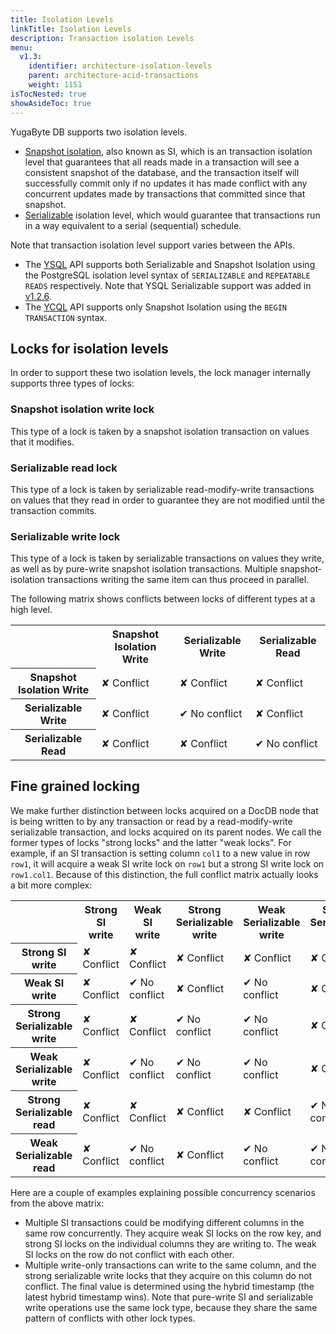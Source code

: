 ```yaml
---
title: Isolation Levels
linkTitle: Isolation Levels
description: Transaction isolation Levels
menu:
  v1.3:
    identifier: architecture-isolation-levels
    parent: architecture-acid-transactions
    weight: 1151
isTocNested: true
showAsideToc: true
---
```


YugaByte DB supports two isolation levels.

- [Snapshot isolation](https://en.wikipedia.org/wiki/Snapshot_isolation), also known as SI, which is an transaction isolation level that guarantees that all reads made in a transaction will see a consistent snapshot of the database, and the transaction itself will successfully commit only if no updates it has made conflict with any concurrent updates made by transactions that committed since that snapshot.
- [Serializable](https://en.wikipedia.org/wiki/Isolation_(database_systems)#Serializable) isolation level, which would guarantee that transactions run in a way equivalent to a serial (sequential) schedule.

Note that transaction isolation level support varies between the APIs.

- The [YSQL](../../../api/ysql/) API supports both Serializable and Snapshot Isolation using the PostgreSQL isolation level syntax of `SERIALIZABLE` and `REPEATABLE READS` respectively. Note that YSQL Serializable support was added in [v1.2.6](../../../releases/v1.2.6/).
- The [YCQL](../../../api/ycql//dml_transaction/) API supports only Snapshot Isolation using the `BEGIN TRANSACTION` syntax.

## Locks for isolation levels

In order to support these two isolation levels, the lock manager internally supports three types
of locks:

### Snapshot isolation write lock

This type of a lock is taken by a snapshot isolation transaction on values that it modifies.

### Serializable read lock

This type of a lock is taken by serializable read-modify-write transactions on values that they read in order to guarantee they are not modified until the transaction commits.

### Serializable write lock

This type of a lock is taken by serializable transactions on values they write, as well as by pure-write snapshot isolation transactions. Multiple snapshot-isolation transactions writing the same item can thus proceed in parallel.

The following matrix shows conflicts between locks of different types at a high level.

<table>
  <tbody>
    <tr>
      <th></th>
      <th>Snapshot Isolation Write</th>
      <th>Serializable Write</th>
      <th>Serializable Read</th>
    </tr>
    <tr>
      <th>Snapshot Isolation Write</th>
      <td class="txn-conflict">&#x2718; Conflict</td>
      <td class="txn-conflict">&#x2718; Conflict</td>
      <td class="txn-conflict">&#x2718; Conflict</td>
    </tr>
    <tr>
      <th>Serializable Write</th>
      <td class="txn-conflict">&#x2718; Conflict</td>
      <td>&#x2714; No conflict</td>
      <td class="txn-conflict">&#x2718; Conflict</td>
    </tr>
    <tr>
      <th>Serializable Read</th>
      <td class="txn-conflict">&#x2718; Conflict</td>
      <td class="txn-conflict">&#x2718; Conflict</td>
      <td>&#x2714; No conflict</td>
    </tr>
  </tbody>
</table>

## Fine grained locking

We make further distinction between locks acquired on a DocDB node that is being written to by any
transaction or read by a read-modify-write serializable transaction, and locks acquired on its
parent nodes. We call the former types of locks "strong locks" and the latter "weak locks". For
example, if an SI transaction is setting column `col1` to a new value in row `row1`, it will
acquire a weak SI write lock on `row1` but a strong SI write lock on `row1.col1`. Because of this distinction, the full conflict matrix actually looks a bit more complex:

<table>
  <tbody>
    <tr>
      <th></th>
      <th>Strong SI write</th>
      <th>Weak SI write</th>
      <th>Strong Serializable write</th>
      <th>Weak Serializable write</th>
      <th>Strong Serializable read</th>
      <th>Weak Serializable read</th>
    </tr>
    <tr>
      <th>Strong SI write</th>
      <td class="txn-conflict">&#x2718; Conflict</td>
      <td class="txn-conflict">&#x2718; Conflict</td>
      <td class="txn-conflict">&#x2718; Conflict</td>
      <td class="txn-conflict">&#x2718; Conflict</td>
      <td class="txn-conflict">&#x2718; Conflict</td>
      <td class="txn-conflict">&#x2718; Conflict</td>
    </tr>
    <tr>
      <th>Weak SI write</th>
      <td class="txn-conflict">&#x2718; Conflict</td>
      <td>&#x2714; No conflict</td>
      <td class="txn-conflict">&#x2718; Conflict</td>
      <td>&#x2714; No conflict</td>
      <td class="txn-conflict">&#x2718; Conflict</td>
      <td>&#x2714; No conflict</td>
    </tr>
    <tr>
      <th>Strong Serializable write</th>
      <td class="txn-conflict">&#x2718; Conflict</td>
      <td class="txn-conflict">&#x2718; Conflict</td>
      <td>&#x2714; No conflict</td>
      <td>&#x2714; No conflict</td>
      <td class="txn-conflict">&#x2718; Conflict</td>
      <td class="txn-conflict">&#x2718; Conflict</td>
    </tr>
    <tr>
      <th>Weak Serializable write</th>
      <td class="txn-conflict">&#x2718; Conflict</td>
      <td>&#x2714; No conflict</td>
      <td>&#x2714; No conflict</td>
      <td>&#x2714; No conflict</td>
      <td class="txn-conflict">&#x2718; Conflict</td>
      <td>&#x2714; No conflict</td>
    </tr>
    <tr>
      <th>Strong Serializable read</th>
      <td class="txn-conflict">&#x2718; Conflict</td>
      <td class="txn-conflict">&#x2718; Conflict</td>
      <td class="txn-conflict">&#x2718; Conflict</td>
      <td class="txn-conflict">&#x2718; Conflict</td>
      <td>&#x2714; No conflict</td>
      <td>&#x2714; No conflict</td>
    </tr>
    <tr>
      <th>Weak Serializable read</th>
      <td class="txn-conflict">&#x2718; Conflict</td>
      <td>&#x2714; No conflict</td>
      <td class="txn-conflict">&#x2718; Conflict</td>
      <td>&#x2714; No conflict</td>
      <td>&#x2714; No conflict</td>
      <td>&#x2714; No conflict</td>
    </tr>
  </tbody>
</table>

Here are a couple of examples explaining possible concurrency scenarios from the above matrix:

- Multiple SI transactions could be modifying different columns in the same row concurrently. They acquire weak SI locks on the row key, and  strong SI locks on the individual columns they are writing to. The weak SI locks on the row do not conflict with each other.
- Multiple write-only transactions can write to the same column, and the strong serializable write locks that they acquire on this column do not conflict. The final value is determined using the hybrid timestamp (the latest hybrid timestamp wins). Note that pure-write SI and serializable write operations use the same lock type, because they share the same pattern of conflicts with other lock types.

